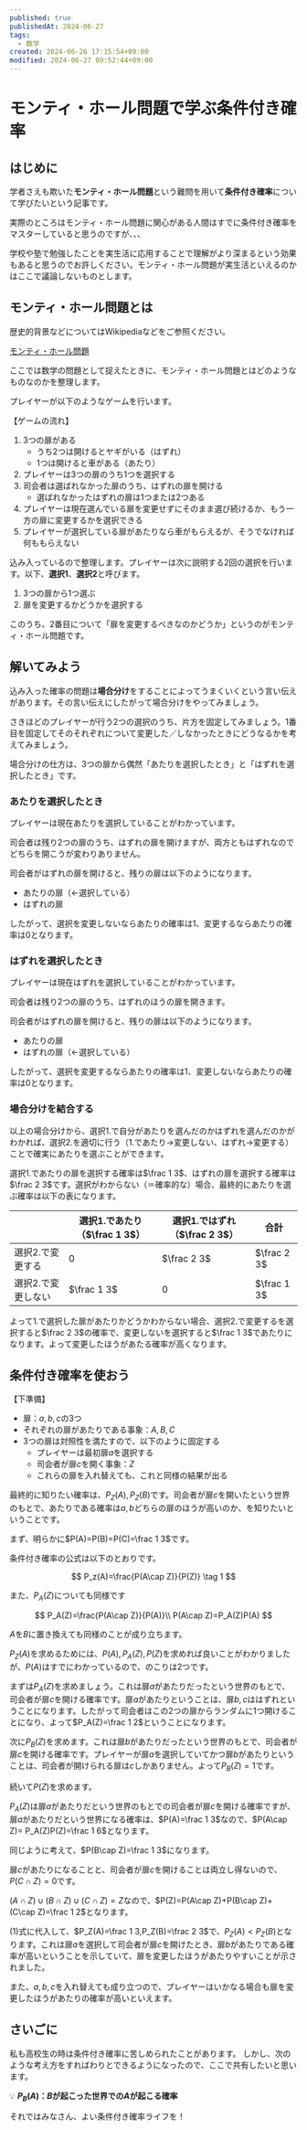 ```yaml
---
published: true
publishedAt: 2024-06-27
tags:
  - 数学
created: 2024-06-26 17:15:54+09:00
modified: 2024-06-27 09:52:44+09:00
---
```


# モンティ・ホール問題で学ぶ条件付き確率

## はじめに

学者さえも欺いた**モンティ・ホール問題**という難問を用いて**条件付き確率**について学びたいという記事です。

実際のところはモンティ・ホール問題に関心がある人間はすでに条件付き確率をマスターしていると思うのですが、、、

学校や塾で勉強したことを実生活に応用することで理解がより深まるという効果もあると思うのでお許しください。モンティ・ホール問題が実生活といえるのかはここで議論しないものとします。

## モンティ・ホール問題とは

歴史的背景などについてはWikipediaなどをご参照ください。

[モンティ・ホール問題](https://ja.wikipedia.org/wiki/モンティ・ホール問題)

ここでは数学の問題として捉えたときに、モンティ・ホール問題とはどのようなものなのかを整理します。

プレイヤーが以下のようなゲームを行います。

【ゲームの流れ】

1. 3つの扉がある
    - うち2つは開けるとヤギがいる（はずれ）
    - 1つは開けると車がある（あたり）
2. プレイヤーは3つの扉のうち1つを選択する
3. 司会者は選ばれなかった扉のうち、はずれの扉を開ける
    - 選ばれなかったはずれの扉は1つまたは2つある
4. プレイヤーは現在選んでいる扉を変更せずにそのまま選び続けるか、もう一方の扉に変更するかを選択できる
5. プレイヤーが選択している扉があたりなら車がもらえるが、そうでなければ何ももらえない

込み入っているので整理します。プレイヤーは次に説明する2回の選択を行います。以下、**選択1**、**選択2**と呼びます。

1. 3つの扉から1つ選ぶ
2. 扉を変更するかどうかを選択する

このうち、2番目について「扉を変更するべきなのかどうか」というのがモンティ・ホール問題です。

## 解いてみよう

込み入った確率の問題は**場合分け**をすることによってうまくいくという言い伝えがあります。その言い伝えにしたがって場合分けをやってみましょう。

さきほどのプレイヤーが行う2つの選択のうち、片方を固定してみましょう。1番目を固定してそのそれぞれについて変更した／しなかったときにどうなるかを考えてみましょう。

場合分けの仕方は、3つの扉から偶然「あたりを選択したとき」と「はずれを選択したとき」です。

### あたりを選択したとき

プレイヤーは現在あたりを選択していることがわかっています。

司会者は残り2つの扉のうち、はずれの扉を開けますが、両方ともはずれなのでどちらを開こうが変わりありません。

司会者がはずれの扉を開けると、残りの扉は以下のようになります。

- あたりの扉（←選択している）
- はずれの扉

したがって、選択を変更しないならあたりの確率は1、変更するならあたりの確率は0となります。

### はずれを選択したとき

プレイヤーは現在はずれを選択していることがわかっています。

司会者は残り2つの扉のうち、はずれのほうの扉を開きます。

司会者がはずれの扉を開けると、残りの扉は以下のようになります。

- あたりの扉
- はずれの扉（←選択している）

したがって、選択を変更するならあたりの確率は1、変更しないならあたりの確率は0となります。

### 場合分けを結合する

以上の場合分けから、選択1.で自分があたりを選んだのかはずれを選んだのかがわかれば、選択2.を適切に行う（1.であたり→変更しない、はずれ→変更する）ことで確実にあたりを選ぶことができます。

選択1.であたりの扉を選択する確率は$\frac 1 3$、はずれの扉を選択する確率は$\frac 2 3$です。選択がわからない（＝確率的な）場合、最終的にあたりを選ぶ確率は以下の表になります。

|  | 選択1.であたり（$\frac 1 3$） | 選択1.ではずれ（$\frac 2 3$） | 合計 |
| --- | --- | --- | --- |
| 選択2.で変更する | $0$ | $\frac 2 3$ | $\frac 2 3$ |
| 選択2.で変更しない | $\frac 1 3$ | $0$ | $\frac 1 3$ |

よって1.で選択した扉があたりかどうかわからない場合、選択2.で変更するを選択すると$\frac 2 3$の確率で、変更しないを選択すると$\frac 1 3$であたりになります。よって変更したほうがあたる確率が高くなります。

## 条件付き確率を使おう

【下準備】

- 扉：$a,b,c$の3つ
- それぞれの扉があたりである事象：$A,B,C$
- 3つの扉は対照性を満たすので、以下のように固定する
    - プレイヤーは最初扉$a$を選択する
    - 司会者が扉$c$を開く事象：$Z$
    - これらの扉を入れ替えても、これと同様の結果が出る

最終的に知りたい確率は、$P_Z(A),P_Z(B)$です。司会者が扉$c$を開いたという世界のもとで、あたりである確率は$a,b$どちらの扉のほうが高いのか、を知りたいということです。

まず、明らかに$P(A)=P(B)=P(C)=\frac 1 3$です。

条件付き確率の公式は以下のとおりです。

$$
P_z(A)=\frac{P(A\cap Z)}{P(Z)} \tag 1
$$

また、$P_A(Z)$についても同様です

$$
P_A(Z)=\frac{P(A\cap Z)}{P(A)}\\
P(A\cap Z)=P_A(Z)P(A)
$$

$A$を$B$に置き換えても同様のことが成り立ちます。

$P_Z(A)$を求めるためには、$P(A),P_A(Z),P(Z)$を求めれば良いことがわかりましたが、$P(A)$はすでにわかっているので、のこりは2つです。

まずは$P_A(Z)$を求めましょう。これは扉$a$があたりだったという世界のもとで、司会者が扉$c$を開ける確率です。扉$a$があたりということは、扉$b,c$ははずれということになります。したがって司会者はこの2つの扉からランダムに1つ開けることになり、よって$P_A(Z)=\frac 1 2$ということになります。

次に$P_B(Z)$を求めます。これは扉$b$があたりだったという世界のもとで、司会者が扉$c$を開ける確率です。プレイヤーが扉$a$を選択していてかつ扉$b$があたりということは、司会者が開けられる扉は$c$しかありません。よって$P_B(Z)=1$です。

続いて$P(Z)$を求めます。

$P_A(Z)$は扉$a$があたりだという世界のもとでの司会者が扉$c$を開ける確率ですが、扉$a$があたりだという世界になる確率は、$P(A)=\frac 1 3$なので、$P(A\cap Z)= P_A(Z)P(Z)=\frac 1 6$となります。

同じように考えて、$P(B\cap Z)=\frac 1 3$になります。

扉$c$があたりになることと、司会者が扉$c$を開けることは両立し得ないので、$P(C\cap Z)=0$です。

$(A\cap Z)\cup(B\cap Z)\cup(C\cap Z)=Z$なので、$P(Z)=P(A\cap Z)+P(B\cap Z)+(C\cap Z)=\frac 1 2$となります。

(1)式に代入して、$P_Z(A)=\frac 1 3,P_Z(B)=\frac 2 3$で、$P_Z(A)<P_Z(B)$となります。これは扉$a$を選択して司会者が扉$c$を開けたとき、扉$b$があたりである確率が高いということを示していて、扉を変更したほうがあたりやすいことが示されました。

また、$a,b,c$を入れ替えても成り立つので、プレイヤーはいかなる場合も扉を変更したほうがあたりの確率が高いといえます。

## さいごに

私も高校生の時は条件付き確率に苦しめられたことがあります。
しかし、次のような考え方をすればわりとできるようになったので、ここで共有したいと思います。

💡 **$P_B(A)$：$B$が起こった世界での$A$が起こる確率**

それではみなさん、よい条件付き確率ライフを！
